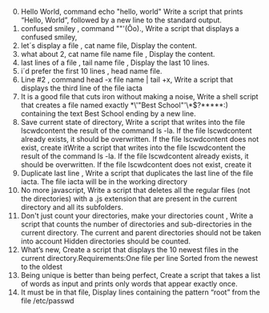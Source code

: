 0) Hello World, command echo "hello, world" Write a script that prints “Hello, World”, followed by a new line to the standard output.
1) confused smiley , command "\"'(Ôo)., Write a script that displays a confused smiley, 
2) let´s display a file , cat name file, Display the content. 
3) what about 2, cat name file name file , Display the content.
4) last lines of a file , tail name file , Display the last 10 lines.
5) i´d prefer the first 10 lines , head name file.
6) Line #2 , command head -x file name | tail +x, Write a script that displays the third line of the file iacta
7) It is a good file that cuts iron without making a noise, Write a shell script that creates a file named exactly \*\\'"Best School"\'\\*$\?\*\*\*\*\*:) containing the text Best School ending by a new line.
8) Save current state of directory, Write a script that writes into the file lscwdcontent the result of the command ls -la. If the file lscwdcontent already exists, it should be overwritten. If the file lscwdcontent does not exist, create itWrite a script that writes into the file lscwdcontent the result of the command ls -la. If the file lscwdcontent already exists, it should be overwritten. If the file lscwdcontent does not exist, create it
9)  Duplicate last line , Write a script that duplicates the last line of the file iacta. The file iacta will be in the working directory
10)  No more javascript, Write a script that deletes all the regular files (not the directories) with a .js extension that are present in the current directory and all its subfolders.
11)  Don't just count your directories, make your directories count , Write a script that counts the number of directories and sub-directories in the current directory. The current and parent directories should not be taken into account Hidden directories should be counted.
12) What’s new, Create a script that displays the 10 newest files in the current directory.Requirements:One file per line Sorted from the newest to the oldest
13)  Being unique is better than being perfect, Create a script that takes a list of words as input and prints only words that appear exactly once.
14)  It must be in that file, Display lines containing the pattern “root” from the file /etc/passwd
